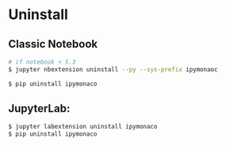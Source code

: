 # Uninstall

## Classic Notebook

```bash
# if notebook < 5.3
$ jupyter nbextension uninstall --py --sys-prefix ipymonaoc

$ pip uninstall ipymonaco
```


## JupyterLab:

```bash
$ jupyter labextension uninstall ipymonaco
$ pip uninstall ipymonaco
```
